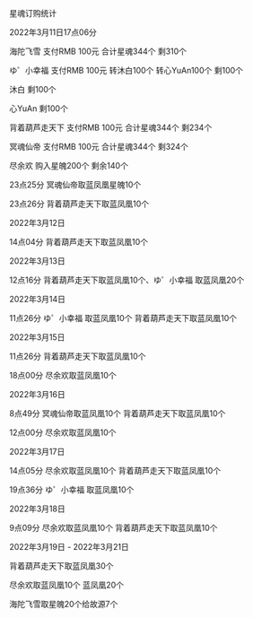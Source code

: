 星魂订购统计

2022年3月11日17点06分

海陀飞雪 支付RMB 100元   合计星魂344个 剩310个 

ゆ゜小幸福 支付RMB 100元 转沐白100个 转心YuAn100个 剩100个

沐白 剩100个

心YuAn 剩100个

背着葫芦走天下 支付RMB 100元 合计星魂344个 剩234个

冥魂仙帝 支付RMB 100元 合计星魂344个 剩324个

尽余欢 购入星魄200个 剩余140个

23点25分 冥魂仙帝取蓝凤凰星魄10个

23点26分 背着葫芦走天下取蓝凤凰10个

2022年3月12日

14点04分 背着葫芦走天下取蓝凤凰10个

2022年3月13日

12点16分 背着葫芦走天下取蓝凤凰10个、ゆ゜小幸福 取蓝凤凰20个

2022年3月14日

11点26分 ゆ゜小幸福 取蓝凤凰10个  背着葫芦走天下取蓝凤凰10个

2022年3月15日

11点26分 背着葫芦走天下取蓝凤凰10个

18点00分 尽余欢取蓝凤凰10个

2022年3月16日

8点49分 冥魂仙帝取蓝凤凰10个 背着葫芦走天下取蓝凤凰10个

12点00分 尽余欢取蓝凤凰10个

2022年3月17日

14点05分 尽余欢取蓝凤凰10个 背着葫芦走天下取蓝凤凰10个

19点36分 ゆ゜小幸福 取蓝凤凰10个

2022年3月18日

9点09分 尽余欢取蓝凤凰10个 背着葫芦走天下取蓝凤凰10个

2022年3月19日 - 2022年3月21日

背着葫芦走天下取蓝凤凰30个

尽余欢取蓝凤凰10个 蓝凤凰20个

海陀飞雪取星魄20个给故源7个






